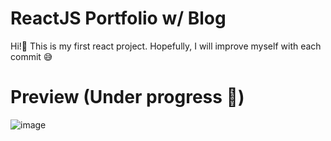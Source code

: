 # ReactJS Portfolio w/ Blog

Hi!👋
This is my first react project. Hopefully, I will improve myself with each commit 😅

# Preview (Under progress 🚧)
![image](https://github.com/ibrahimozkn/Portfolio-React/assets/51259479/0cc28578-1b53-4752-a0de-b25f700f22b3)
